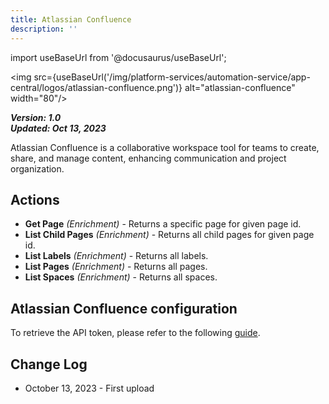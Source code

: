 ```yaml
---
title: Atlassian Confluence
description: ''
---
```

import useBaseUrl from '@docusaurus/useBaseUrl';

<img src={useBaseUrl('/img/platform-services/automation-service/app-central/logos/atlassian-confluence.png')} alt="atlassian-confluence" width="80"/>

***Version: 1.0  
Updated: Oct 13, 2023***

Atlassian Confluence is a collaborative workspace tool for teams to create, share, and manage content, enhancing communication and project organization.

## Actions

* **Get Page** *(Enrichment)* - Returns a specific page for given page id.
* **List Child Pages** *(Enrichment)* - Returns all child pages for given page id.
* **List Labels** *(Enrichment)* - Returns all labels.
* **List Pages** *(Enrichment)* - Returns all pages.
* **List Spaces** *(Enrichment)* - Returns all spaces.

## Atlassian Confluence configuration

To retrieve the API token, please refer to the following [guide](https://support.atlassian.com/atlassian-account/docs/manage-api-tokens-for-your-atlassian-account/).

## Change Log

* October 13, 2023 - First upload
